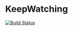 # KeepWatching

[![Build Status](https://dev.azure.com/gonosztaviszorny/KeepWatching/_apis/build/status/ntamas92.KeepWatching?branchName=master)](https://dev.azure.com/gonosztaviszorny/KeepWatching/_build/latest?definitionId=1&branchName=master)
